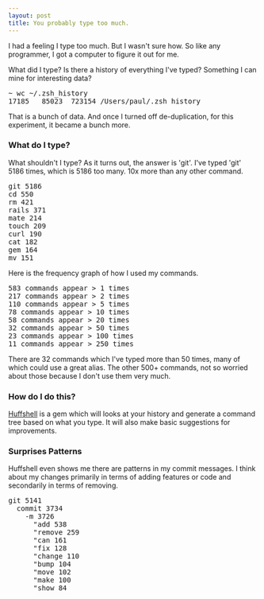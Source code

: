 ```yaml
---
layout: post
title: You probably type too much.
---
```


I had a feeling I type too much. But I wasn't sure how. So like any programmer, I got a computer to figure it out for me.

What did I type? Is there a history of everything I've typed? Something I can mine for interesting data?

<pre>
~ wc ~/.zsh_history
17185   85023  723154 /Users/paul/.zsh_history
</pre>

That is a bunch of data. And once I turned off de-duplication, for this experiment, it became a bunch more.

### What do I type?

What shouldn't I type? As it turns out, the answer is 'git'. I've typed 'git' 5186 times, which is 5186 too many. 10x more than any other command.

<pre>
git 5186
cd 550
rm 421
rails 371
mate 214
touch 209
curl 190
cat 182
gem 164
mv 151
</pre>

Here is the frequency graph of how I used my commands.

<pre>
583 commands appear > 1 times
217 commands appear > 2 times
110 commands appear > 5 times
78 commands appear > 10 times
58 commands appear > 20 times
32 commands appear > 50 times
23 commands appear > 100 times
11 commands appear > 250 times
</pre>

There are 32 commands which I've typed more than 50 times, many of which could use a great alias. The other 500+ commands, not so worried about those because I don't use them very much.

### How do I do this?

[Huffshell](https://github.com/paulmars/huffshell#huffshell) is a gem which will looks at your history and generate a command tree based on what you type. It will also make basic suggestions for improvements.


### Surprises Patterns

Huffshell even shows me there are patterns in my commit messages. I think about my changes primarily in terms of adding features or code and secondarily in terms of removing.

<pre>
git 5141
  commit 3734
    -m 3726
      "add 538
      "remove 259
      "can 161
      "fix 128
      "change 110
      "bump 104
      "move 102
      "make 100
      "show 84
</pre>
